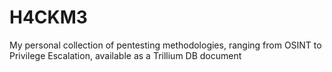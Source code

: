 # H4CKM3

My personal collection of pentesting methodologies, ranging from OSINT to Privilege Escalation, available as a Trillium DB document
